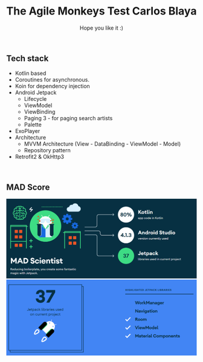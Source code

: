 <h1 align="center">The Agile Monkeys Test Carlos Blaya</h1>

<p align="center">
Hope you like it :)
</p>
</br>

## Tech stack
- Kotlin based
- Coroutines for asynchronous.
- Koin for dependency injection
- Android Jetpack
  - Lifecycle
  - ViewModel
  - ViewBinding
  - Paging 3 - for paging search artists
  - Palette
- ExoPlayer 
- Architecture
  - MVVM Architecture (View - DataBinding - ViewModel - Model)
  - Repository pattern
- Retrofit2 & OkHttp3
<br>

## MAD Score
<img src="/previews/summary.PNG"/>
<img src="/previews/jetpack.PNG"/>
